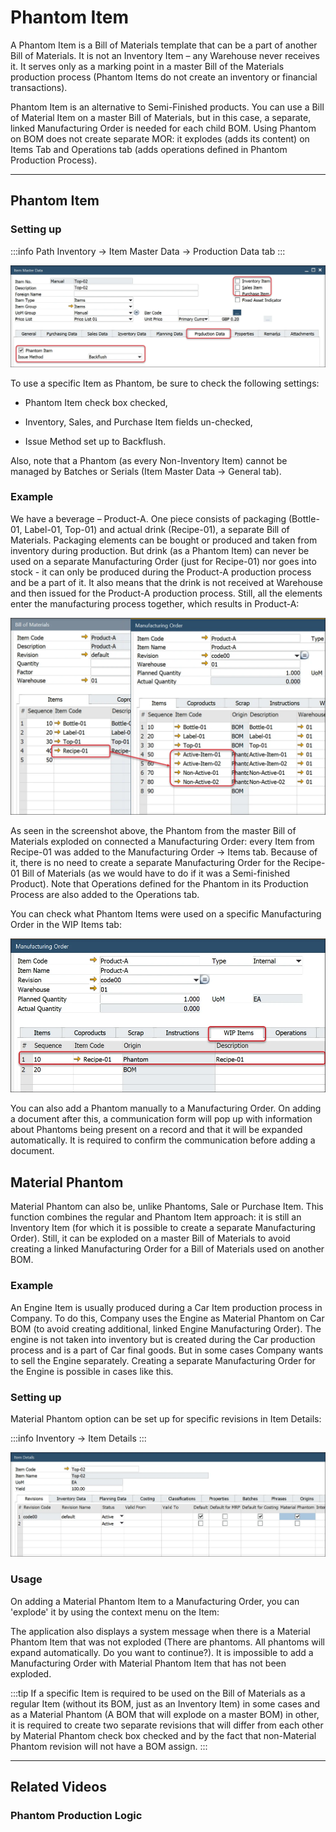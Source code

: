 # Phantom Item

A Phantom Item is a Bill of Materials template that can be a part of another Bill of Materials. It is not an Inventory Item – any Warehouse never receives it. It serves only as a marking point in a master Bill of the Materials production process (Phantom Items do not create an inventory or financial transactions).

Phantom Item is an alternative to Semi-Finished products. You can use a Bill of Material Item on a master Bill of Materials, but in this case, a separate, linked Manufacturing Order is needed for each child BOM. Using Phantom on BOM does not create separate MOR: it explodes (adds its content) on Items Tab and Operations tab (adds operations defined in Phantom Production Process).

---

## Phantom Item

### Setting up

:::info Path
Inventory → Item Master Data → Production Data tab
:::

![General](./media/phantom-item-general.webp)

To use a specific Item as Phantom, be sure to check the following settings:

- Phantom Item check box checked,

- Inventory, Sales, and Purchase Item fields un-checked,

- Issue Method set up to Backflush.

Also, note that a Phantom (as every Non-Inventory Item) cannot be managed by Batches or Serials (Item Master Data → General tab).

### Example

We have a beverage – Product-A. One piece consists of packaging (Bottle-01, Label-01, Top-01) and actual drink (Recipe-01), a separate Bill of Materials. Packaging elements can be bought or produced and taken from inventory during production. But drink (as a Phantom Item) can never be used on a separate Manufacturing Order (just for Recipe-01) nor goes into stock - it can only be produced during the Product-A production process and be a part of it. It also means that the drink is not received at Warehouse and then issued for the Product-A production process. Still, all the elements enter the manufacturing process together, which results in Product-A:

![Manufacturing Order](./media/phantom-item-manufacturing-order.webp)

As seen in the screenshot above, the Phantom from the master Bill of Materials exploded on connected a Manufacturing Order: every Item from Recipe-01 was added to the Manufacturing Order → Items tab. Because of it, there is no need to create a separate Manufacturing Order for the Recipe-01 Bill of Materials (as we would have to do if it was a Semi-finished Product). Note that Operations defined for the Phantom in its Production Process are also added to the Operations tab.

You can check what Phantom Items were used on a specific Manufacturing Order in the WIP Items tab:

![WIP Item](./media/phantom-item-WIP-tab.webp)

You can also add a Phantom manually to a Manufacturing Order. On adding a document after this, a communication form will pop up with information about Phantoms being present on a record and that it will be expanded automatically. It is required to confirm the communication before adding a document.

## Material Phantom

Material Phantom can also be, unlike Phantoms, Sale or Purchase Item. This function combines the regular and Phantom Item approach: it is still an Inventory Item (for which it is possible to create a separate Manufacturing Order). Still, it can be exploded on a master Bill of Materials to avoid creating a linked Manufacturing Order for a Bill of Materials used on another BOM.

### Example

An Engine Item is usually produced during a Car Item production process in Company. To do this, Company uses the Engine as Material Phantom on Car BOM (to avoid creating additional, linked Engine Manufacturing Order). The engine is not taken into inventory but is created during the Car production process and is a part of Car final goods. But in some cases Company wants to sell the Engine separately. Creating a separate Manufacturing Order for the Engine is possible in cases like this.

### Setting up

Material Phantom option can be set up for specific revisions in Item Details:

:::info
Inventory → Item Details
:::

![Material Phantom](./media/material-phantom.webp)

### Usage

On adding a Material Phantom Item to a Manufacturing Order, you can 'explode' it by using the context menu on the Item:

The application also displays a system message when there is a Material Phantom Item that was not exploded (There are phantoms. All phantoms will expand automatically. Do you want to continue?). It is impossible to add a Manufacturing Order with Material Phantom Item that has not been exploded.

:::tip
If a specific Item is required to be used on the Bill of Materials as a regular Item (without its BOM, just as an Inventory Item) in some cases and as a Material Phantom (A BOM that will explode on a master BOM) in other, it is required to create two separate revisions that will differ from each other by Material Phantom check box checked and by the fact that non-Material Phantom revision will not have a BOM assign.
:::

---

## Related Videos

### Phantom Production Logic
